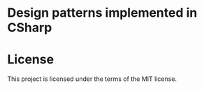 # Design patterns implemented in CSharp

# License

This project is licensed under the terms of the MIT license.